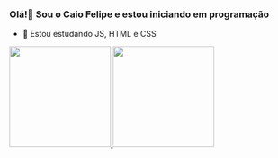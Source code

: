 ### Olá!👋 Sou o Caio Felipe e estou iniciando em programação

- 🌱 Estou estudando JS, HTML e CSS

<div>
<a href="https://github.com/Caio035">
<img height= "180em" src="https://github-readme-stats.vercel.app/api?username=Caio035&show_icons=true&theme=tokyonight&include_all_commits=true&count_private=true"/>
<img height= "180em" src="https://github-readme-stats.vercel.app/api/top-langs/?username=Caio035&layout=compact&langs_count=16&theme=tokyonight"/>
</div>
